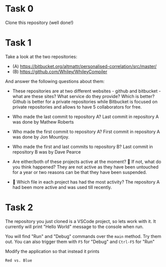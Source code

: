 # Task 0

Clone this repository (well done!)

# Task 1

Take a look at the two repositories:

  * (A) https://bitbucket.org/altmattr/personalised-correlation/src/master/
  * (B) https://github.com/Whiley/WhileyCompiler

And answer the following questions about them:

  * These repositories are at two different websites - github and bitbucket - what are these sites?  What service do they provide? Which is better?
Github is better for a private repositories while Bitbucket is focused on private repositories and allows to have 5 collaborators for free.

  * Who made the last commit to repository A?
Last commit in repository A was done by Mathew Roberts

  * Who made the first commit to repository A?
First commit in repository A was done by Jon Mountjoy.

  * Who made the first and last commits to repository B?
Last commit in repository B was by Dave Pearce

  * Are either/both of these projects active at the moment? 🤔 If not, what do you think happened?
They are not active as they have been untouched for a year or two reasons can be that they have been suspended.
  * 🤔 Which file in each project has had the most activity?
The repository A had been more active and was used till recently.

# Task 2

The repository you just cloned is a VSCode project, so lets work with it.  It currently will print "Hello World" message to the console when run.

You will find "Run" and "Debug" commands over the `main` method.  Try them out.  You can also trigger them with `F5` for "Debug" and `Ctrl-F5` for "Run"

Modify the application so that instead it prints

~~~~~
Red vs. Blue
~~~~~

